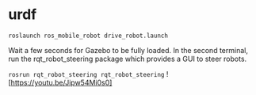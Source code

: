 # urdf
`roslaunch ros_mobile_robot drive_robot.launch`

Wait a few seconds for Gazebo to be fully loaded. In the second terminal, run the rqt_robot_steering package which provides a GUI to steer robots.

`rosrun rqt_robot_steering rqt_robot_steering`
![https://youtu.be/Jipw54Mi0s0]
